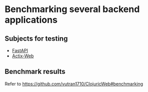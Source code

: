 # Benchmarking several backend applications

## Subjects for testing

- [FastAPI](https://fastapi.tiangolo.com/)
- [Actix-Web](https://actix.rs/)

## Benchmark results
Refer to https://github.com/vutran1710/ClojuricWeb#benchmarking
